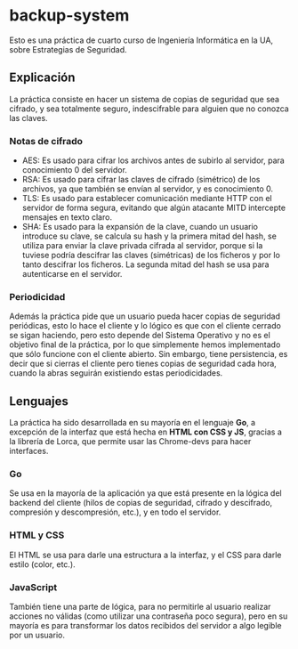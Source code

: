 # backup-system
Esto es una práctica de cuarto curso de Ingeniería Informática en la UA, sobre Estrategias de Seguridad.

## Explicación
La práctica consiste en hacer un sistema de copias de seguridad que sea cifrado, y sea totalmente seguro, indescifrable para alguien que no conozca las claves.

### Notas de cifrado
- AES: Es usado para cifrar los archivos antes de subirlo al servidor, para conocimiento 0 del servidor.
- RSA: Es usado para cifrar las claves de cifrado (simétrico) de los archivos, ya que también se envían al servidor, y es conocimiento 0.
- TLS: Es usado para establecer comunicación mediante HTTP con el servidor de forma segura, evitando que algún atacante MITD intercepte mensajes en texto claro.
- SHA: Es usado para la expansión de la clave, cuando un usuario introduce su clave, se calcula su hash y la primera mitad del hash, se utiliza para enviar la clave privada cifrada al servidor, porque si la tuviese podría descifrar las claves (simétricas) de los ficheros y por lo tanto descifrar los ficheros. La segunda mitad del hash se usa para autenticarse en el servidor.

### Periodicidad
Además la práctica pide que un usuario pueda hacer copias de seguridad periódicas, esto lo hace el cliente y lo lógico es que con el cliente cerrado se sigan haciendo, pero esto depende del Sistema Operativo y no es el objetivo final de la práctica, por lo que simplemente hemos implementado que sólo funcione con el cliente abierto.
Sin embargo, tiene persistencia, es decir que si cierras el cliente pero tienes copias de seguridad cada hora, cuando la abras seguirán existiendo estas periodicidades.

## Lenguajes
La práctica ha sido desarrollada en su mayoría en el lenguaje **Go**, a excepción de la interfaz que está hecha en **HTML con CSS y JS**, gracias a la librería de Lorca, que permite usar las Chrome-devs para hacer interfaces.

### Go
Se usa en la mayoría de la aplicación ya que está presente en la lógica del backend del cliente (hilos de copias de seguridad, cifrado y descifrado, compresión y descompresión, etc.), y en todo el servidor.

### HTML y CSS
El HTML se usa para darle una estructura a la interfaz, y el CSS para darle estilo (color, etc.).

### JavaScript
También tiene una parte de lógica, para no permitirle al usuario realizar acciones no válidas (como utilizar una contraseña poco segura), pero en su mayoría es para transformar los datos recibidos del servidor a algo legible por un usuario.
